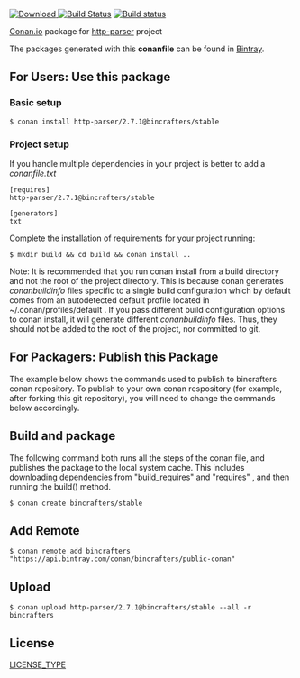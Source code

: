 [ ![Download](https://api.bintray.com/packages/bincrafters/public-conan/somelib%3Abincrafters/images/download.svg) ](https://bintray.com/bincrafters/public-conan/http-parser%3Abincrafters/_latestVersion)
[![Build Status](https://travis-ci.org/bincrafters/conan-http-parser.svg?branch=stable%2F2.7.1)](https://travis-ci.org/bincrafters/conan-http-parser)
[![Build status](https://ci.appveyor.com/api/projects/status/sxs9n6vb8nqa92l5?svg=true)](https://ci.appveyor.com/project/BinCrafters/conan-http-parser)

[Conan.io](https://conan.io) package for [http-parser](https://github.com/nodejs/http-parser) project

The packages generated with this **conanfile** can be found in [Bintray](https://bintray.com/bincrafters/public-conan/http-parser%3Abincrafters).

## For Users: Use this package

### Basic setup

    $ conan install http-parser/2.7.1@bincrafters/stable

### Project setup

If you handle multiple dependencies in your project is better to add a *conanfile.txt*

    [requires]
    http-parser/2.7.1@bincrafters/stable

    [generators]
    txt

Complete the installation of requirements for your project running:

    $ mkdir build && cd build && conan install ..

Note: It is recommended that you run conan install from a build directory and not the root of the project directory.  This is because conan generates *conanbuildinfo* files specific to a single build configuration which by default comes from an autodetected default profile located in ~/.conan/profiles/default .  If you pass different build configuration options to conan install, it will generate different *conanbuildinfo* files.  Thus, they should not be added to the root of the project, nor committed to git.

## For Packagers: Publish this Package

The example below shows the commands used to publish to bincrafters conan repository. To publish to your own conan respository (for example, after forking this git repository), you will need to change the commands below accordingly.

## Build and package

The following command both runs all the steps of the conan file, and publishes the package to the local system cache.  This includes downloading dependencies from "build_requires" and "requires" , and then running the build() method.

    $ conan create bincrafters/stable

## Add Remote

    $ conan remote add bincrafters "https://api.bintray.com/conan/bincrafters/public-conan"

## Upload

    $ conan upload http-parser/2.7.1@bincrafters/stable --all -r bincrafters

## License
[LICENSE_TYPE](LICENSE)
